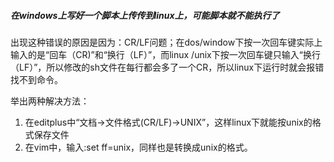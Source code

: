 ##### 在windows上写好一个脚本上传传到linux上，可能脚本就不能执行了

出现这种错误的原因是因为：CR/LF问题；在dos/window下按一次回车键实际上输入的是“回车（CR)”和“换行（LF）”，而linux /unix下按一次回车键只输入“换行（LF）”，所以修改的sh文件在每行都会多了一个CR，所以linux下运行时就会报错找不到命令。

举出两种解决方法：
1. 在editplus中“文档->文件格式(CR/LF)->UNIX”，这样linux下就能按unix的格式保存文件
2. 在vim中，输入:set ff=unix，同样也是转换成unix的格式。
